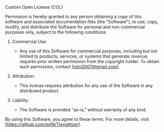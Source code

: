 Custom Open License (COL)

Permission is hereby granted to any person obtaining a copy of this software and associated documentation files (the "Software"), to use, copy, modify, and distribute the Software for personal and non-commercial purposes only, subject to the following conditions:

1. Commercial Use:
    - Any use of this Software for commercial purposes, including but not limited to products, services, or systems that generate revenue, requires prior written permission from the copyright holder. To obtain such permission, contact [istin2007@gmail.com].

2. Attribution:
    - This license requires attribution for any use of the Software in any distributed product.

3. Liability:
    - The Software is provided "as-is," without warranty of any kind.

By using this Software, you agree to these terms. For more details, visit [https://github.com/IstiN/TrendAIzer].
